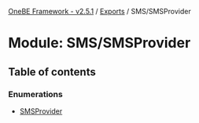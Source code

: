 [OneBE Framework - v2.5.1](../README.md) / [Exports](../modules.md) / SMS/SMSProvider

# Module: SMS/SMSProvider

## Table of contents

### Enumerations

- [SMSProvider](../enums/SMS_SMSProvider.SMSProvider.md)
